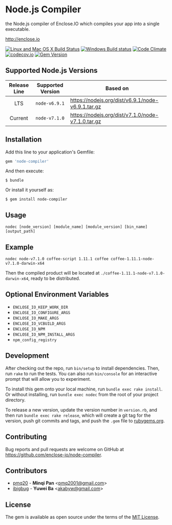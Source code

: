 # Node.js Compiler

the Node.js compiler of Enclose.IO which compiles your app into a single executable.

http://enclose.io

[![Linux and Mac OS X Build Status](https://travis-ci.org/enclose-io/node-compiler.svg?branch=master)](https://travis-ci.org/enclose-io/node-compiler)
[![Windows Build status](https://ci.appveyor.com/api/projects/status/f4x3bq5hub3uu3ys/branch/master?svg=true)](https://ci.appveyor.com/project/pmq20/node-compiler/branch/master)
[![Code Climate](https://codeclimate.com/github/enclose-io/node-compiler/badges/gpa.svg)](https://codeclimate.com/github/enclose-io/node-compiler)
[![codecov.io](https://codecov.io/github/enclose-io/node-compiler/coverage.svg?branch=master)](https://codecov.io/github/enclose-io/node-compiler?branch=master)
[![Gem Version](https://badge.fury.io/rb/node-compiler.svg)](https://badge.fury.io/rb/node-compiler)

## Supported Node.js Versions

| Release Line | Supported Version | Based on                                          |
|:------------:|:-----------------:|---------------------------------------------------|
|      LTS     |   `node-v6.9.1`   | https://nodejs.org/dist/v6.9.1/node-v6.9.1.tar.gz |
|    Current   |   `node-v7.1.0`   | https://nodejs.org/dist/v7.1.0/node-v7.1.0.tar.gz |

## Installation

Add this line to your application's Gemfile:

```ruby
gem 'node-compiler'
```

And then execute:

    $ bundle

Or install it yourself as:

    $ gem install node-compiler


## Usage

    nodec [node_version] [module_name] [module_version] [bin_name] [output_path]

## Example

    nodec node-v7.1.0 coffee-script 1.11.1 coffee coffee-1.11.1-node-v7.1.0-darwin-x64

Then the compiled product will be located at `./coffee-1.11.1-node-v7.1.0-darwin-x64`, ready to be distributed.

## Optional Environment Variables

* `ENCLOSE_IO_KEEP_WORK_DIR`
* `ENCLOSE_IO_CONFIGURE_ARGS`
* `ENCLOSE_IO_MAKE_ARGS`
* `ENCLOSE_IO_VCBUILD_ARGS`
* `ENCLOSE_IO_NPM`
* `ENCLOSE_IO_NPM_INSTALL_ARGS`
* `npm_config_registry`

## Development

After checking out the repo, run `bin/setup` to install dependencies. Then, run `rake` to run the tests. You can also run `bin/console` for an interactive prompt that will allow you to experiment.

To install this gem onto your local machine, run `bundle exec rake install`. Or without installing, run `bundle exec nodec` from the root of your project directory.

To release a new version, update the version number in `version.rb`, and then run `bundle exec rake release`, which will create a git tag for the version, push git commits and tags, and push the `.gem` file to [rubygems.org](https://rubygems.org).

## Contributing

Bug reports and pull requests are welcome on GitHub at https://github.com/enclose-io/node-compiler.

## Contributors

* [pmq20](https://github.com/pmq20) - **Minqi Pan** &lt;pmq2001@gmail.com&gt;
* [ibigbug](https://github.com/ibigbug) - **Yuwei Ba** &lt;akabyw@gmail.com&gt;

## License

The gem is available as open source under the terms of the [MIT License](http://opensource.org/licenses/MIT).
